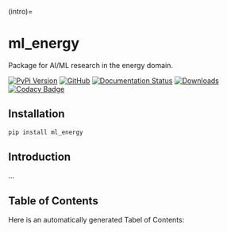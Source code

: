 (intro)=

# ml_energy

Package for AI/ML research in the energy domain.


[![PyPi Version](https://img.shields.io/pypi/v/ml_energy)](https://pypi.org/project/ml_energy/)
[![GitHub](https://img.shields.io/github/stars/AndreCatarino/ml_energy?style=social)](https://github.com/AndreCatarino/ml_energy)
[![Documentation Status](https://readthedocs.org/projects/ml-security/badge/?version=latest)](https://ml-security.readthedocs.io/en/latest/?badge=latest)
[![Downloads](https://static.pepy.tech/badge/ml_energy)](https://pepy.tech/project/ml_energy)
[![Codacy Badge](https://app.codacy.com/project/badge/Grade/25cf2a7639dd468fa40868831caadeb7)](https://app.codacy.com/gh/AndreCatarino/ml_energy/dashboard?utm_source=gh&utm_medium=referral&utm_content=&utm_campaign=Badge_grade)

## Installation

```bash
pip install ml_energy
```

## Introduction

...


## Table of Contents

Here is an automatically generated Tabel of Contents:

```{tableofcontents}
```